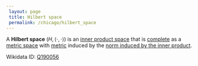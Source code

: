 ```yaml
---
 layout: page
 title: Hilbert space
 permalink: /chicago/hilbert_space
---
```

A **Hilbert space** $(H, \langle\cdot,\cdot\rangle)$ is an [inner product space](https://defsmath.github.io/DefsMath/inner_product_space) that is [complete](https://defsmath.github.io/DefsMath/complete_metric_space) as a [metric space](https://defsmath.github.io/DefsMath/metric_space) with [metric](https://defsmath.github.io/DefsMath/norm_induces_metric) induced by the [norm induced by the inner product](https://defsmath.github.io/DefsMath/inner_product_induces_norm).

Wikidata ID: [Q190056](https://www.wikidata.org/wiki/Q190056)